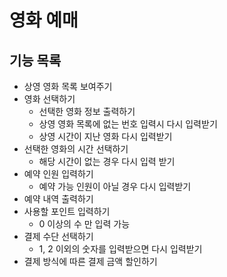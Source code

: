 # 영화 예매

## 기능 목록

* 상영 영화 목록 보여주기
* 영화 선택하기
    * 선택한 영화 정보 출력하기
    * 상영 영화 목록에 없는 번호 입력시 다시 입력받기
    * 상영 시간이 지난 영화 다시 입력받기
* 선택한 영화의 시간 선택하기
    * 해당 시간이 없는 경우 다시 입력 받기
* 예약 인원 입력하기
    * 예약 가능 인원이 아닐 경우 다시 입력받기
* 예약 내역 출력하기
* 사용할 포인트 입력하기
    * 0 이상의 수 만 입력 가능
* 결제 수단 선택하기
    * 1, 2 이외의 숫자를 입력받으면 다시 입력받기
* 결제 방식에 따른 결제 금액 할인하기 